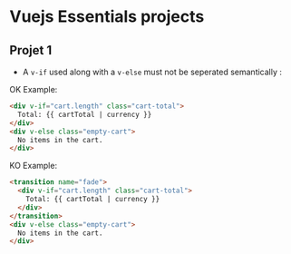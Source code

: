 # Vuejs Essentials projects

## Projet 1

-  A `v-if` used along with a `v-else` must not be seperated semantically :

OK Example:

```html
<div v-if="cart.length" class="cart-total">
  Total: {{ cartTotal | currency }}
</div>
<div v-else class="empty-cart">
  No items in the cart.
</div>

```


KO Example:

```html
<transition name="fade">
  <div v-if="cart.length" class="cart-total">
    Total: {{ cartTotal | currency }}
  </div>
</transition>
<div v-else class="empty-cart">
  No items in the cart.
</div>

```

